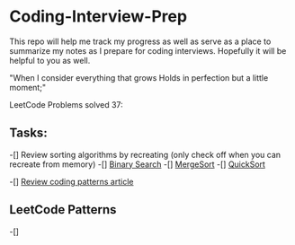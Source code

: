 # Coding-Interview-Prep

This repo will help me track my progress as well as serve as a place to summarize my notes as I prepare for coding interviews. Hopefully it will be helpful
to you as well.

"When I consider everything that grows
Holds in perfection but a little moment;"

LeetCode Problems solved 37:

## Tasks:
-[] Review sorting algorithms by recreating (only check off when you can recreate from memory)
 -[] [Binary Search](https://www.youtube.com/watch?v=C2apEw9pgtw)
 -[] [MergeSort](https://www.youtube.com/watch?v=mB5HXBb_HY8)
 -[] [QuickSort](https://www.youtube.com/watch?v=7h1s2SojIRw)

-[] [Review coding patterns article](https://hackernoon.com/14-patterns-to-ace-any-coding-interview-question-c5bb3357f6ed)



## LeetCode Patterns
-[]

